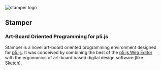 ![stamper logo](https://files.cargocollective.com/c46725/Stamper-logo-3x.png)

## Stamper
### Art-Board Oriented Programming for p5.js

Stamper is a novel art-board oriented programming environment designed for [p5.js](https://p5js.org). It was conceived by combining the best of the [p5.js Web Editor](https://editor.p5js.org) with the ergonomics of art-board based digital design software (like [Sketch](https://www.sketch.com)).
